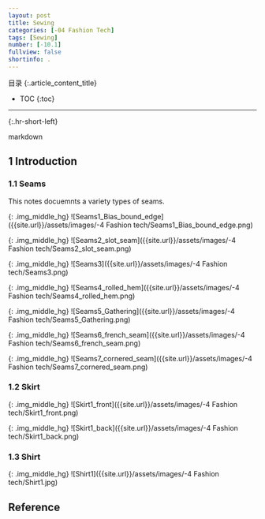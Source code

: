 ```yaml
---
layout: post
title: Sewing
categories: [-04 Fashion Tech]
tags: [Sewing]
number: [-10.1]
fullview: false
shortinfo: .
---
```

目录
{:.article_content_title}

* TOC
{:toc}

---
{:.hr-short-left}

markdown

## 1 Introduction

### 1.1 Seams

This notes docuemnts a variety types of seams.

{: .img_middle_hg}
![Seams1_Bias_bound_edge]({{site.url}}/assets/images/-4 Fashion tech/Seams1_Bias_bound_edge.png)


{: .img_middle_hg}
![Seams2_slot_seam]({{site.url}}/assets/images/-4 Fashion tech/Seams2_slot_seam.png)

{: .img_middle_hg}
![Seams3]({{site.url}}/assets/images/-4 Fashion tech/Seams3.png)

{: .img_middle_hg}
![Seams4_rolled_hem]({{site.url}}/assets/images/-4 Fashion tech/Seams4_rolled_hem.png)

{: .img_middle_hg}
![Seams5_Gathering]({{site.url}}/assets/images/-4 Fashion tech/Seams5_Gathering.png)

{: .img_middle_hg}
![Seams6_french_seam]({{site.url}}/assets/images/-4 Fashion tech/Seams6_french_seam.png)

{: .img_middle_hg}
![Seams7_cornered_seam]({{site.url}}/assets/images/-4 Fashion tech/Seams7_cornered_seam.png)


### 1.2 Skirt

{: .img_middle_hg}
![Skirt1_front]({{site.url}}/assets/images/-4 Fashion tech/Skirt1_front.png)


{: .img_middle_hg}
![Skirt1_back]({{site.url}}/assets/images/-4 Fashion tech/Skirt1_back.png)

### 1.3 Shirt

{: .img_middle_hg}
![Shirt1]({{site.url}}/assets/images/-4 Fashion tech/Shirt1.jpg)


## Reference






